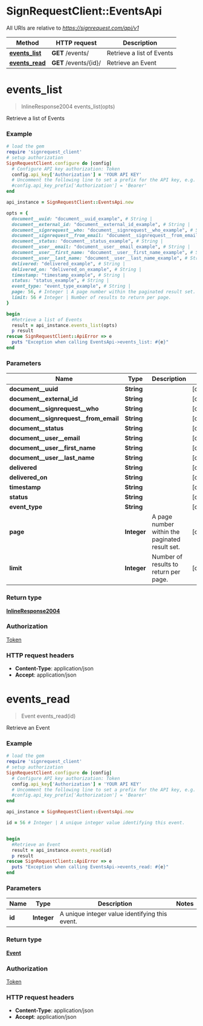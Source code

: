 # SignRequestClient::EventsApi

All URIs are relative to *https://signrequest.com/api/v1*

Method | HTTP request | Description
------------- | ------------- | -------------
[**events_list**](EventsApi.md#events_list) | **GET** /events/ | Retrieve a list of Events
[**events_read**](EventsApi.md#events_read) | **GET** /events/{id}/ | Retrieve an Event


# **events_list**
> InlineResponse2004 events_list(opts)

Retrieve a list of Events



### Example
```ruby
# load the gem
require 'signrequest_client'
# setup authorization
SignRequestClient.configure do |config|
  # Configure API key authorization: Token
  config.api_key['Authorization'] = 'YOUR API KEY'
  # Uncomment the following line to set a prefix for the API key, e.g. 'Bearer' (defaults to nil)
  #config.api_key_prefix['Authorization'] = 'Bearer'
end

api_instance = SignRequestClient::EventsApi.new

opts = { 
  document__uuid: "document__uuid_example", # String | 
  document__external_id: "document__external_id_example", # String | 
  document__signrequest__who: "document__signrequest__who_example", # String | 
  document__signrequest__from_email: "document__signrequest__from_email_example", # String | 
  document__status: "document__status_example", # String | 
  document__user__email: "document__user__email_example", # String | 
  document__user__first_name: "document__user__first_name_example", # String | 
  document__user__last_name: "document__user__last_name_example", # String | 
  delivered: "delivered_example", # String | 
  delivered_on: "delivered_on_example", # String | 
  timestamp: "timestamp_example", # String | 
  status: "status_example", # String | 
  event_type: "event_type_example", # String | 
  page: 56, # Integer | A page number within the paginated result set.
  limit: 56 # Integer | Number of results to return per page.
}

begin
  #Retrieve a list of Events
  result = api_instance.events_list(opts)
  p result
rescue SignRequestClient::ApiError => e
  puts "Exception when calling EventsApi->events_list: #{e}"
end
```

### Parameters

Name | Type | Description  | Notes
------------- | ------------- | ------------- | -------------
 **document__uuid** | **String**|  | [optional] 
 **document__external_id** | **String**|  | [optional] 
 **document__signrequest__who** | **String**|  | [optional] 
 **document__signrequest__from_email** | **String**|  | [optional] 
 **document__status** | **String**|  | [optional] 
 **document__user__email** | **String**|  | [optional] 
 **document__user__first_name** | **String**|  | [optional] 
 **document__user__last_name** | **String**|  | [optional] 
 **delivered** | **String**|  | [optional] 
 **delivered_on** | **String**|  | [optional] 
 **timestamp** | **String**|  | [optional] 
 **status** | **String**|  | [optional] 
 **event_type** | **String**|  | [optional] 
 **page** | **Integer**| A page number within the paginated result set. | [optional] 
 **limit** | **Integer**| Number of results to return per page. | [optional] 

### Return type

[**InlineResponse2004**](InlineResponse2004.md)

### Authorization

[Token](../README.md#Token)

### HTTP request headers

 - **Content-Type**: application/json
 - **Accept**: application/json



# **events_read**
> Event events_read(id)

Retrieve an Event



### Example
```ruby
# load the gem
require 'signrequest_client'
# setup authorization
SignRequestClient.configure do |config|
  # Configure API key authorization: Token
  config.api_key['Authorization'] = 'YOUR API KEY'
  # Uncomment the following line to set a prefix for the API key, e.g. 'Bearer' (defaults to nil)
  #config.api_key_prefix['Authorization'] = 'Bearer'
end

api_instance = SignRequestClient::EventsApi.new

id = 56 # Integer | A unique integer value identifying this event.


begin
  #Retrieve an Event
  result = api_instance.events_read(id)
  p result
rescue SignRequestClient::ApiError => e
  puts "Exception when calling EventsApi->events_read: #{e}"
end
```

### Parameters

Name | Type | Description  | Notes
------------- | ------------- | ------------- | -------------
 **id** | **Integer**| A unique integer value identifying this event. | 

### Return type

[**Event**](Event.md)

### Authorization

[Token](../README.md#Token)

### HTTP request headers

 - **Content-Type**: application/json
 - **Accept**: application/json



